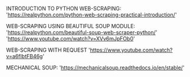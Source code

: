 
INTRODUCTION TO PYTHON WEB-SCRAPING:
'https://realpython.com/python-web-scraping-practical-introduction/'

WEB-SCRAPING USING BEAUTIFUL SOUP MODULE:
'https://realpython.com/beautiful-soup-web-scraper-python/'
'https://www.youtube.com/watch?v=XVv6mJpFOb0'


WEB-SCRAPING WITH REQUEST
'https://www.youtube.com/watch?v=a6fIbtFB46g'

MECHANICAL SOUP:
'https://mechanicalsoup.readthedocs.io/en/stable/'

